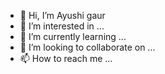 - 👋 Hi, I’m Ayushi gaur
- 👀 I’m interested in ...
- 🌱 I’m currently learning ...
- 💞️ I’m looking to collaborate on ...
- 📫 How to reach me ...

<!---
Ayushiabc/Ayushiabc is a ✨ special ✨ repository because its `README.md` (this file) appears on your GitHub profile.
You can click the Preview link to take a look at your changes.
--->
